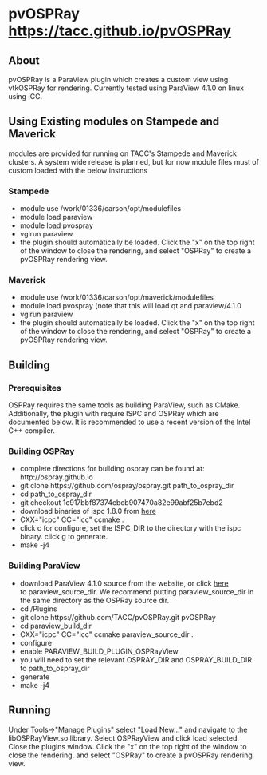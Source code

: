pvOSPRay <a href="https://tacc.github.io/pvOSPRay/">https://tacc.github.io/pvOSPRay</a>
======
<h2>About</h2>
pvOSPRay is a ParaView plugin which creates a custom view using vtkOSPRay for rendering. Currently tested using ParaView 4.1.0 on linux using ICC.

<h2>Using Existing modules on Stampede and Maverick</h2>
<p>modules are provided for running on TACC's Stampede and Maverick clusters.  A system wide release is planned, but for now module files must of custom loaded with the below instructions </p>
<h3>Stampede</h3>
<ul>
<li>module use /work/01336/carson/opt/modulefiles</li>
<li>module load paraview</li>
<li>module load pvospray</li>
<li>vglrun paraview</li>
<li>the plugin should automatically be loaded. Click the "x" on the top right of the window to close the rendering, and select "OSPRay" to create a pvOSPRay rendering view.</li>
</ul>
<h3>Maverick</h3>
<ul>
<li>module use /work/01336/carson/opt/maverick/modulefiles</li>
<li>module load pvospray (note that this will load qt and paraview/4.1.0</li>
<li>vglrun paraview</li>
<li>the plugin should automatically be loaded. Click the "x" on the top right of the window to close the rendering, and select "OSPRay" to create a pvOSPRay rendering view.</li>
</ul>

<h2>Building</h2>
<h3>Prerequisites</h3>
OSPRay requires the same tools as building ParaView, such as CMake.  Additionally, the plugin with require ISPC and OSPRay which are documented below.  It is recommended to use a recent version of the Intel C++ compiler.  
<h3>Building OSPRay</h3>
<ul>
<li>
complete directions for building ospray can be found at: http://ospray.github.io
</li>
<li>
git clone https://github.com/ospray/ospray.git path_to_ospray_dir
</li>
<li>
cd path_to_ospray_dir
</li>
<li>
git checkout 1c917bbf87374cbcb907470a82e99abf25b7ebd2
</li>
<li>
download binaries of ispc 1.8.0 from <a href="https://ispc.github.io/downloads.html">here<a/>
</li>
<li>
CXX="icpc" CC="icc" ccmake .
</li>
<li>
click c for configure, set the ISPC_DIR to the directory with the ispc binary.  click g to generate.
</li>
<li>
make -j4
</li>
</ul>
<h3>Building ParaView</h3>
<ul>
<li>download ParaView 4.1.0 source from the website, or click <a href="http://www.paraview.org/paraview-downloads/download.php?submit=Download&version=v4.1&type=source&os=all&downloadFile=ParaView-v4.1.0-source.tar.gz">here</a></li> to paraview_source_dir. We recommend putting paraview_source_dir in the same directory as the OSPRay source dir.
<li>
cd <paraview_source_dir>/Plugins
</li>
<li>
git clone https://github.com/TACC/pvOSPRay.git pvOSPRay
</li>
<li>
cd paraview_build_dir
</li>
<li>
CXX="icpc" CC="icc" ccmake paraview_source_dir .  
</li>
<li>
configure 
</li>
<li>
enable PARAVIEW_BUILD_PLUGIN_OSPRayView
</li>
<li>
you will need to set the relevant OSPRAY_DIR and OSPRAY_BUILD_DIR to path_to_ospray_dir
</li>
<li>
generate
</li>
<li>
make -j4
</li>
</ul>

<h2>Running</h2>
Under Tools->"Manage Plugins" select "Load New..." and navigate to the libOSPRayView.so library. Select OSPRayView and click load selected.  Close the plugins window.
Click the "x" on the top right of the window to close the rendering, and select "OSPRay" to create a pvOSPRay rendering view.


